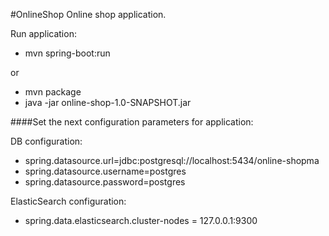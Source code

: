 #OnlineShop
Online shop application.

Run application:
- mvn spring-boot:run

or

- mvn package
- java -jar online-shop-1.0-SNAPSHOT.jar 

####Set the next configuration parameters for application:

DB configuration:
- spring.datasource.url=jdbc:postgresql://localhost:5434/online-shopma
- spring.datasource.username=postgres
- spring.datasource.password=postgres

ElasticSearch configuration:
- spring.data.elasticsearch.cluster-nodes = 127.0.0.1:9300
